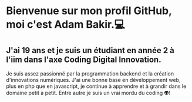 #    Bienvenue sur mon profil GitHub, moi c'est Adam Bakir.:computer:

## J'ai 19 ans et je suis un étudiant en année 2 à l'iim dans l'axe Coding Digital Innovation.

Je suis assez passionné par la programmation backend et la création d'innovations numériques. J'ai une bonne base en développement web, plus en php que en javascript, je continue à apprendre et à grandir dans le domaine petit à petit. Entre autre je suis un vrai mordu du coding 👽️!
